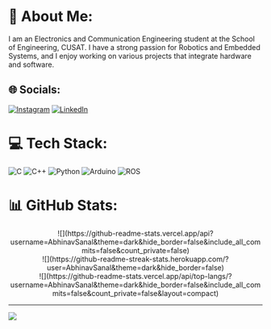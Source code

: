 # 💫 About Me:
I am an Electronics and Communication Engineering student at the School of Engineering, CUSAT. I have a strong passion for Robotics and Embedded Systems, and I enjoy working on various projects that integrate hardware and software.


## 🌐 Socials:
[![Instagram](https://img.shields.io/badge/Instagram-%23E4405F.svg?logo=Instagram&logoColor=white)](https://instagram.com/abi.__.sn) [![LinkedIn](https://img.shields.io/badge/LinkedIn-%230077B5.svg?logo=linkedin&logoColor=white)](https://https://www.linkedin.com/in/abhinav-sanal-17622324b/) 

# 💻 Tech Stack:
![C](https://img.shields.io/badge/c-%2300599C.svg?style=for-the-badge&logo=c&logoColor=white) ![C++](https://img.shields.io/badge/c++-%2300599C.svg?style=for-the-badge&logo=c%2B%2B&logoColor=white) ![Python](https://img.shields.io/badge/python-3670A0?style=for-the-badge&logo=python&logoColor=ffdd54) ![Arduino](https://img.shields.io/badge/-Arduino-00979D?style=for-the-badge&logo=Arduino&logoColor=white) ![ROS](https://img.shields.io/badge/ros-%230A0FF9.svg?style=for-the-badge&logo=ros&logoColor=white)
# 📊 GitHub Stats:
<center>![](https://github-readme-stats.vercel.app/api?username=AbhinavSanal&theme=dark&hide_border=false&include_all_commits=false&count_private=false)<br/>
![](https://github-readme-streak-stats.herokuapp.com/?user=AbhinavSanal&theme=dark&hide_border=false)<br/>
![](https://github-readme-stats.vercel.app/api/top-langs/?username=AbhinavSanal&theme=dark&hide_border=false&include_all_commits=false&count_private=false&layout=compact)</center>

---
[![](https://visitcount.itsvg.in/api?id=AbhinavSanal&icon=0&color=0)](https://visitcount.itsvg.in)

<!-- Proudly created with GPRM ( https://gprm.itsvg.in ) -->
